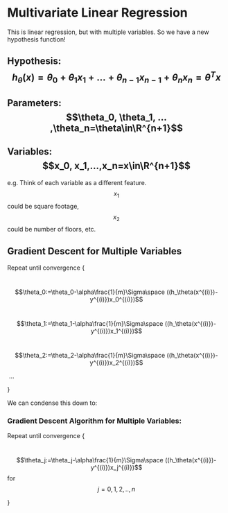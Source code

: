 # Multivariate Linear Regression

This is linear regression, but with multiple variables. So we have a new hypothesis function!

## Hypothesis: $$h_\theta(x)=\theta_0+\theta_1x_1+...+\theta_{n-1}x_{n-1}+\theta_nx_n=\theta^Tx$$ 

## Parameters: $$\theta_0, \theta_1, ... ,\theta_n=\theta\in\R^{n+1}$$

## Variables: $$x_0, x_1,...,x_n=x\in\R^{n+1}$$

e.g. Think of each variable as a different feature. $$x_1$$ could be square footage, $$x_2$$ could be number of floors, etc.

## Gradient Descent for Multiple Variables

Repeat until convergence {

​	$$\theta_0:=\theta_0-\alpha\frac{1}{m}\Sigma\space ((h_\theta(x^{(i)})-y^{(i)})x_0^{(i)})$$

​	$$\theta_1:=\theta_1-\alpha\frac{1}{m}\Sigma\space ((h_\theta(x^{(i)})-y^{(i)})x_1^{(i)})$$

​	$$\theta_2:=\theta_2-\alpha\frac{1}{m}\Sigma\space ((h_\theta(x^{(i)})-y^{(i)})x_2^{(i)})$$

​	...

}

We can condense this down to:

### Gradient Descent Algorithm for Multiple Variables:

Repeat until convergence {

​	$$\theta_j:=\theta_j-\alpha\frac{1}{m}\Sigma\space ((h_\theta(x^{(i)})-y^{(i)})x_j^{(i)})$$ for $$j=0,1,2,..,n$$

}

